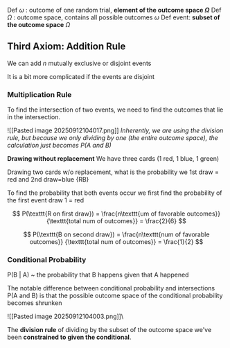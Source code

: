 


Def $\omega$ : outcome of one random trial, **element of the outcome space $\Omega$**
Def $\Omega$ : outcome space, contains all possible outcomes $\omega$
Def event: **subset of the outcome space** $\Omega$


## Third Axiom: Addition Rule
We can add *n* mutually exclusive or disjoint events 

It is a bit more complicated if the events are disjoint


### Multiplication Rule

To find the intersection of two events, we need to find the outcomes that lie in the intersection. 

![[Pasted image 20250912104017.png]]
*Inherently, we are using the division rule, but because we only dividing by one (the entire outcome space), the calculation just becomes P(A and B)*

**Drawing without replacement**
We have three cards (1 red, 1 blue, 1 green)

Drawing two cards w/o replacement, what is the probability we 1st draw = red and 2nd draw=blue {RB}

To find the probability that both events occur we first find the probability of the first event draw 1 = red

$$
P(\texttt{R on first draw}) = \frac{n\texttt{um of favorable outcomes}} {\texttt{total num of outcomes}} = \frac{2}{6}
$$

$$
P(\texttt{B on second draw}) = \frac{n\texttt{num of favorable outcomes}} {\texttt{total num of outcomes}} = \frac{1}{2}
$$
### Conditional Probability
P(B | A) ~ the probability that B happens given that A happened

The notable difference between conditional probability and intersections P(A and B) is that the possible outcome space of the conditional probability becomes shrunken

![[Pasted image 20250912104003.png]]\

The **division rule** of dividing by the subset of the outcome space we've been **constrained to given the conditional**.